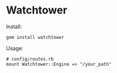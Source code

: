 Watchtower
==========

Install:

    gem install watchtower
    

Usage:
  
    # config/routes.rb
    mount Watchtower::Engine => "/your_path"

